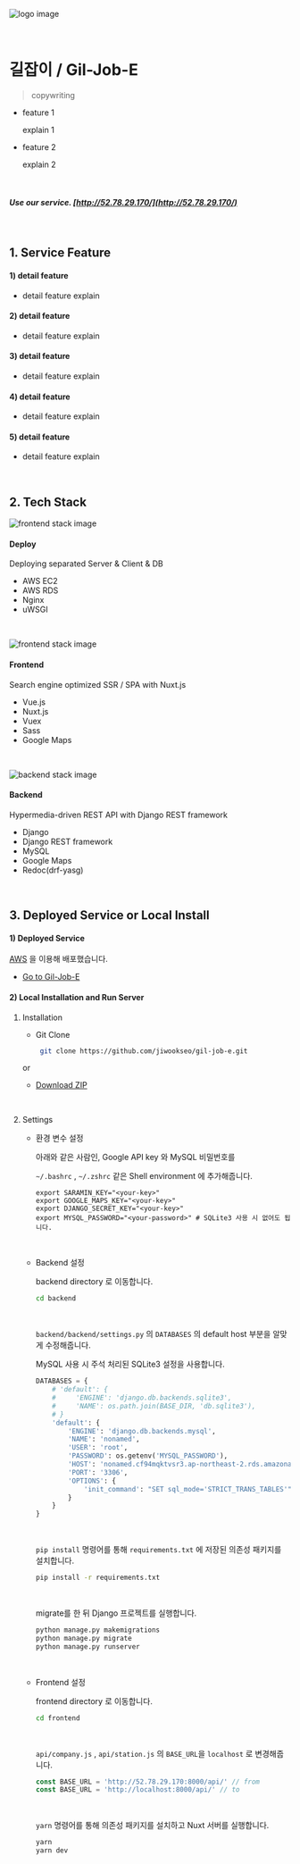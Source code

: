 ![logo image](asset/image/og_image.png)

&nbsp;

# 길잡이 / Gil-Job-E 

>  copywriting

- feature 1

  explain 1

- feature 2

  explain 2

&nbsp;

##### Use our service. [http://52.78.29.170/](http://52.78.29.170/)

&nbsp;

## 1. Service Feature

#### 1) detail feature

- detail feature explain

#### 2) detail feature

- detail feature explain

#### 3) detail feature

- detail feature explain

#### 4) detail feature

- detail feature explain

#### 5) detail feature

- detail feature explain

&nbsp;

## 2. Tech Stack

![frontend stack image](asset/image/deploy_stack.png)

#### Deploy

Deploying separated Server & Client & DB

* AWS EC2
* AWS RDS
* Nginx
* uWSGI

&nbsp;

![frontend stack image](asset/image/fe_stack.png)

#### Frontend

Search engine optimized SSR / SPA with Nuxt.js

- Vue.js
- Nuxt.js
- Vuex
- Sass
- Google Maps

&nbsp;

![backend stack image](asset/image/be_stack.png)

#### Backend

 Hypermedia-driven REST API with Django REST framework 

- Django
- Django REST framework
- MySQL
- Google Maps
- Redoc(drf-yasg)

&nbsp;

## 3. Deployed Service or Local Install

#### 1) Deployed Service

[AWS](https://aws.amazon.com/) 을 이용해 배포했습니다.

- [Go to Gil-Job-E](http://52.78.29.170/)

#### 2) Local Installation and Run Server

1. Installation

   - Git Clone

       ```bash
        git clone https://github.com/jiwookseo/gil-job-e.git
       ```

   or

   - [Download ZIP](https://github.com/jiwookseo/gil-job-e/archive/develop.zip)
   
   &nbsp;
   
2. Settings

   *  환경 변수 설정

        아래와 같은 사람인, Google API key 와 MySQL 비밀번호를
   
         `~/.bashrc` ,  `~/.zshrc` 같은 Shell environment 에 추가해줍니다.
        
        ```
	    export SARAMIN_KEY="<your-key>"
	    export GOOGLE_MAPS_KEY="<your-key>"
	    export DJANGO_SECRET_KEY="<your-key>"
	    export MYSQL_PASSWORD="<your-password>" # SQLite3 사용 시 없어도 됩니다.
	    ```
	
	    &nbsp;
	
	* Backend 설정
	
	    backend directory 로 이동합니다.
	
	    ```bash
	    cd backend
	    ```
	
	    &nbsp;
	
	    `backend/backend/settings.py` 의 `DATABASES` 의 default host 부분을 알맞게 수정해줍니다.
	
	    MySQL 사용 시 주석 처리된 SQLite3 설정을 사용합니다.
	
	    ```python
	    DATABASES = {
	        # 'default': {
	        #     'ENGINE': 'django.db.backends.sqlite3',
	        #     'NAME': os.path.join(BASE_DIR, 'db.sqlite3'),
	        # }
	        'default': {
	            'ENGINE': 'django.db.backends.mysql',
	            'NAME': 'nonamed',
	            'USER': 'root',
	            'PASSWORD': os.getenv('MYSQL_PASSWORD'),
	            'HOST': 'nonamed.cf94mqktvsr3.ap-northeast-2.rds.amazonaws.com',
	            'PORT': '3306',
	            'OPTIONS': {
	                'init_command': "SET sql_mode='STRICT_TRANS_TABLES'"
	            }
	        }
	    }
	    ```
	
	    &nbsp;

	    `pip install` 명령어를 통해 `requirements.txt` 에 저장된 의존성 패키지를 설치합니다.
   
	    ```bash
       pip install -r requirements.txt
       ```
   
       &nbsp;
   
       migrate를 한 뒤 Django 프로젝트를 실행합니다.
   
       ```bash
       python manage.py makemigrations
       python manage.py migrate
       python manage.py runserver
       ```
   
   &nbsp;
   
   *  Frontend 설정
   
       frontend directory 로 이동합니다.
   
       ```bash
       cd frontend
       ```
   
       &nbsp;
   
       `api/company.js` ,  `api/station.js` 의 `BASE_URL`을 `localhost` 로 변경해줍니다.
	    
	    ```js
	    const BASE_URL = 'http://52.78.29.170:8000/api/' // from
       const BASE_URL = 'http://localhost:8000/api/' // to
       ```
       
       &nbsp;
       
       `yarn` 명령어를 통해 의존성 패키지를 설치하고 Nuxt 서버를 실행합니다.
       
       ```bash
       yarn
       yarn dev
       ```
       


